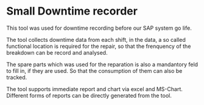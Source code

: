 # Small Downtime recorder

This tool was used for downtime recording before our SAP system go life.

The tool collects downtime data from each shift, in the data, a so called functional location is required for the repair, so that the frenquency of the breakdown can be record and analysed.

The spare parts which was used for the reparation is also a mandantory feld to fill in, if they are used. So that the consumption of them can also be tracked.

The tool supports immediate report and chart via excel and MS-Chart. Different forms of reports can be directly generated from the tool.

